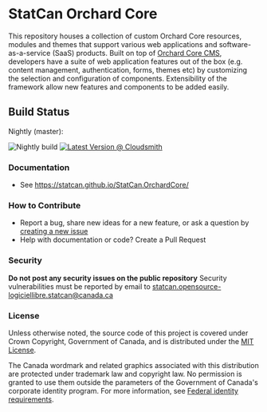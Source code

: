 # StatCan Orchard Core

This repository houses a collection of custom Orchard Core resources, modules and themes that support various web applications and software-as-a-service (SaaS) products. Built on top of [Orchard Core CMS](https://orchardcore.readthedocs.io/en/dev), developers have a suite of web application features out of the box (e.g. content management, authentication, forms, themes etc) by customizing the selection and configuration of components. Extensibility of the framework allow new features and components to be added easily.

## Build Status

Nightly (master):

![Nightly build](https://github.com/StatCan/StatCan.OrchardCore/workflows/Nightly%20build/badge.svg)
[![Latest Version @ Cloudsmith](https://api-prd.cloudsmith.io/badges/version/statcan-digitalinnovation/statcan-orchardcore/nuget/StatCan.OrchardCore.Application.Targets/latest/x/?render=true&badge_token=gAAAAABfdxH6m77MW-BAV88OzcnBYogkQkz-9UGxGe3tKAO5j2o_zhK9bs8K-zdIfR8Js2G37dZ6ZaXqKJ7k-z1oh1kBDSVxeEk-OqZpRruKsZOucGSh9Us%3D)](https://cloudsmith.io/~statcan-digitalinnovation/repos/statcan-orchardcore/packages/detail/nuget/StatCan.OrchardCore.Application.Targets/latest/)


### Documentation
* See https://statcan.github.io/StatCan.OrchardCore/

### How to Contribute

* Report a bug, share new ideas for a new feature, or ask a question by [creating a new issue](https://github.com/StatCan/StatCan.OrchardCore/issues/new)
* Help with documentation or code? Create a Pull Request

### Security

**Do not post any security issues on the public repository** Security vulnerabilities must be reported by email to statcan.opensource-logiciellibre.statcan@canada.ca


### License

Unless otherwise noted, the source code of this project is covered under Crown Copyright, Government of Canada, and is distributed under the [MIT License](LICENSE).

The Canada wordmark and related graphics associated with this distribution are protected under trademark law and copyright law. No permission is granted to use them outside the parameters of the Government of Canada's corporate identity program. For more information, see [Federal identity requirements](https://www.canada.ca/en/treasury-board-secretariat/topics/government-communications/federal-identity-requirements.html).
